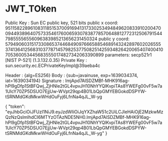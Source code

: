 # JWT_TOken

Public Key : Sun EC public key, 521 bits
  public x coord: 951158228961083118515370091694131733025349484962083391020047009449389640757335461760065930783877857064881277231250679154479855556556096383985213656231450324
  public y coord: 5794906031517330865374468490976665885468914324289760202655537413641256831037787145798253775082514259348264200654074004107053600534456835550174827342063390899
  parameters: secp521r1 [NIST P-521] (1.3.132.0.35)
Private Key : sun.security.ec.ECPrivateKeyImpl@39aeba4c


Header     : {alg=ES256}
Body       : {sub=javainuse, exp=1639034374, iat=1639034194}
Signature  : ImjApd7AlSDZMBf-MHK916ag-hPl9gDfp1StBFQwj_ZjHNle2tGL4vpvJH10NhYYQlKvpiTAs8YWEFg00vF5w7a1UlcY70ZP5DSUO7EjjUw-WVpt29qp4B01LbQpGMYEBGokdDSPYW-tSRNMdGKdMkwWHdOuFyj6LfnNa4qJL_W-yg


{
    "token": "eyJhbGciOiJFUzI1NiJ9.eyJzdWIiOiJqYXZhaW51c2UiLCJleHAiOjE2MzkwMzQzNzQsImlhdCI6MTYzOTAzNDE5NH0.ImjApd7AlSDZMBf-MHK916ag-hPl9gDfp1StBFQwj_ZjHNle2tGL4vpvJH10NhYYQlKvpiTAs8YWEFg00vF5w7a1UlcY70ZP5DSUO7EjjUw-WVpt29qp4B01LbQpGMYEBGokdDSPYW-tSRNMdGKdMkwWHdOuFyj6LfnNa4qJL_W-yg"
}
